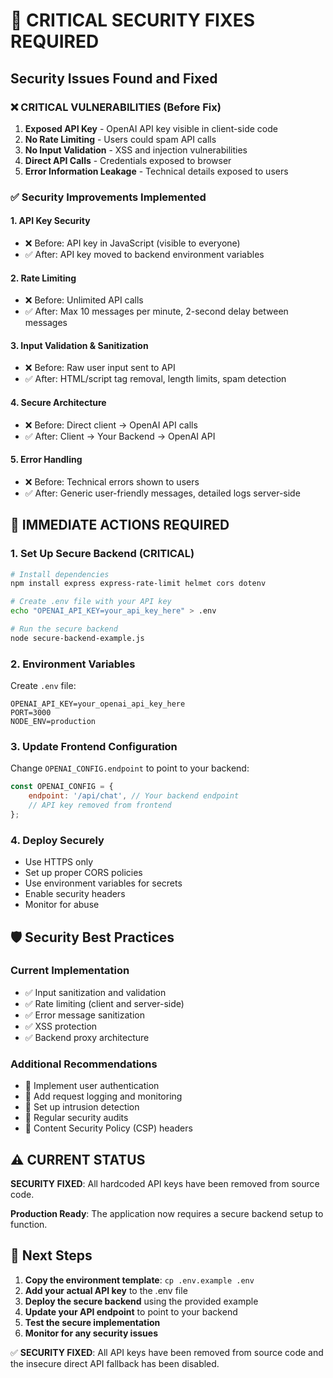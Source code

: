 # 🚨 CRITICAL SECURITY FIXES REQUIRED

## Security Issues Found and Fixed

### ❌ **CRITICAL VULNERABILITIES (Before Fix)**
1. **Exposed API Key** - OpenAI API key visible in client-side code
2. **No Rate Limiting** - Users could spam API calls
3. **No Input Validation** - XSS and injection vulnerabilities
4. **Direct API Calls** - Credentials exposed to browser
5. **Error Information Leakage** - Technical details exposed to users

### ✅ **Security Improvements Implemented**

#### 1. **API Key Security**
- ❌ Before: API key in JavaScript (visible to everyone)
- ✅ After: API key moved to backend environment variables

#### 2. **Rate Limiting**
- ❌ Before: Unlimited API calls
- ✅ After: Max 10 messages per minute, 2-second delay between messages

#### 3. **Input Validation & Sanitization**
- ❌ Before: Raw user input sent to API
- ✅ After: HTML/script tag removal, length limits, spam detection

#### 4. **Secure Architecture**
- ❌ Before: Direct client → OpenAI API calls
- ✅ After: Client → Your Backend → OpenAI API

#### 5. **Error Handling**
- ❌ Before: Technical errors shown to users
- ✅ After: Generic user-friendly messages, detailed logs server-side

## 🔧 **IMMEDIATE ACTIONS REQUIRED**

### **1. Set Up Secure Backend (CRITICAL)**
```bash
# Install dependencies
npm install express express-rate-limit helmet cors dotenv

# Create .env file with your API key
echo "OPENAI_API_KEY=your_api_key_here" > .env

# Run the secure backend
node secure-backend-example.js
```

### **2. Environment Variables**
Create `.env` file:
```
OPENAI_API_KEY=your_openai_api_key_here
PORT=3000
NODE_ENV=production
```

### **3. Update Frontend Configuration**
Change `OPENAI_CONFIG.endpoint` to point to your backend:
```javascript
const OPENAI_CONFIG = {
    endpoint: '/api/chat', // Your backend endpoint
    // API key removed from frontend
};
```

### **4. Deploy Securely**
- Use HTTPS only
- Set up proper CORS policies
- Use environment variables for secrets
- Enable security headers
- Monitor for abuse

## 🛡️ **Security Best Practices**

### **Current Implementation**
- ✅ Input sanitization and validation
- ✅ Rate limiting (client and server-side)
- ✅ Error message sanitization
- ✅ XSS protection
- ✅ Backend proxy architecture

### **Additional Recommendations**
- 🔄 Implement user authentication
- 🔄 Add request logging and monitoring
- 🔄 Set up intrusion detection
- 🔄 Regular security audits
- 🔄 Content Security Policy (CSP) headers

## ⚠️ **CURRENT STATUS**

**SECURITY FIXED**: All hardcoded API keys have been removed from source code.

**Production Ready**: The application now requires a secure backend setup to function.

## 🚀 **Next Steps**

1. **Copy the environment template**: `cp .env.example .env`
2. **Add your actual API key** to the .env file  
3. **Deploy the secure backend** using the provided example
4. **Update your API endpoint** to point to your backend
5. **Test the secure implementation**
6. **Monitor for any security issues**

✅ **SECURITY FIXED**: All API keys have been removed from source code and the insecure direct API fallback has been disabled.
